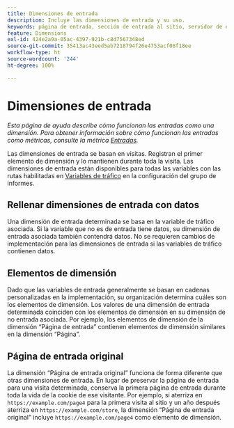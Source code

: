 ```yaml
---
title: Dimensiones de entrada
description: Incluye las dimensiones de entrada y su uso.
keywords: página de entrada, sección de entrada al sitio, servidor de entrada, conocimiento personalizado de entrada
feature: Dimensions
exl-id: 424e2a9a-05ac-4397-921b-c8d7567348ed
source-git-commit: 35413ac43eed5ab7218794f26e4753acf08f18ee
workflow-type: ht
source-wordcount: '244'
ht-degree: 100%

---
```


# Dimensiones de entrada

*Esta página de ayuda describe cómo funcionan las entradas como una dimensión. Para obtener información sobre cómo funcionan las entradas como métricas, consulte la métrica [Entradas](../metrics/entries.md).*

Las dimensiones de entrada se basan en visitas. Registran el primer elemento de dimensión y lo mantienen durante toda la visita. Las dimensiones de entrada están disponibles para todas las variables con las rutas habilitadas en [Variables de tráfico](/help/admin/admin/c-traffic-variables/traffic-var.md) en la configuración del grupo de informes.

## Rellenar dimensiones de entrada con datos

Una dimensión de entrada determinada se basa en la variable de tráfico asociada. Si la variable que no es de entrada tiene datos, su dimensión de entrada asociada también contendrá datos. No se requieren cambios de implementación para las dimensiones de entrada si las variables de tráfico contienen datos.

## Elementos de dimensión

Dado que las variables de entrada generalmente se basan en cadenas personalizadas en la implementación, su organización determina cuáles son los elementos de dimensión. Los valores de una dimensión de entrada determinada coinciden con los elementos de dimensión en su dimensión de no entrada asociada. Por ejemplo, los elementos de dimensión de la dimensión “Página de entrada” contienen elementos de dimensión similares en la dimensión “Página”.

## Página de entrada original

La dimensión “Página de entrada original” funciona de forma diferente que otras dimensiones de entrada. En lugar de preservar la página de entrada para una visita determinada, conserva la primera página de entrada durante toda la vida de la cookie de ese visitante. Por ejemplo, si aterriza en `https://example.com/page4` para la primera visita al sitio y un año después aterriza en `https://example.com/store`, la dimensión “Página de entrada original” incluye `https://example.com/page4` como elemento de dimensión.
